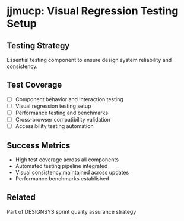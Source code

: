 # jjmucp: Visual Regression Testing Setup

## Testing Strategy
Essential testing component to ensure design system reliability and consistency.

## Test Coverage
- [ ] Component behavior and interaction testing
- [ ] Visual regression testing setup
- [ ] Performance testing and benchmarks
- [ ] Cross-browser compatibility validation
- [ ] Accessibility testing automation

## Success Metrics
- High test coverage across all components
- Automated testing pipeline integrated
- Visual consistency maintained across updates
- Performance benchmarks established

## Related
Part of DESIGNSYS sprint quality assurance strategy